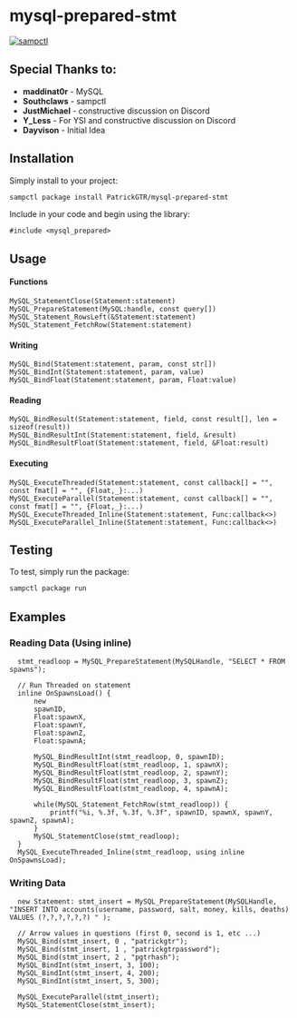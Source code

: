 # mysql-prepared-stmt

[![sampctl](https://shields.southcla.ws/badge/sampctl-mysql--prepared--stmt-2f2f2f.svg?style=for-the-badge)](https://github.com/PatrickGTR/mysql-prepared-stmt)

<!--
Short description of your library, why it's useful, some examples, pictures or
videos. Link to your forum release thread too.

Remember: You can use "forumfmt" to convert this readme to forum BBCode!

What the sections below should be used for:

`## Installation`: Leave this section un-edited unless you have some specific
additional installation procedure.

`## Testing`: Whether your library is tested with a simple `main()` and `print`,
unit-tested, or demonstrated via prompting the player to connect, you should
include some basic information for users to try out your code in some way.

And finally, maintaining your version number`:

* Follow [Semantic Versioning](https://semver.org/)
* When you release a new version, update `VERSION` and `git tag` it
* Versioning is important for sampctl to use the version control features

Happy Pawning!
-->

## Special Thanks to:
* **maddinat0r** - MySQL
* **Southclaws** - sampctl
* **JustMichael** - constructive discussion on Discord
* **Y_Less** - For YSI and constructive discussion on Discord
* **Dayvison** - Initial Idea


## Installation

Simply install to your project:

```bash
sampctl package install PatrickGTR/mysql-prepared-stmt
```

Include in your code and begin using the library:

```pawn
#include <mysql_prepared>
```

## Usage

<!--
Write your code documentation or examples here. If your library is documented in
the source code, direct users there. If not, list your API and describe it well
in this section. If your library is passive and has no API, simply omit this
section.
-->
#### Functions
```pawn
MySQL_StatementClose(Statement:statement)
MySQL_PrepareStatement(MySQL:handle, const query[])
MySQL_Statement_RowsLeft(&Statement:statement)
MySQL_Statement_FetchRow(Statement:statement)
```
#### Writing
```pawn
MySQL_Bind(Statement:statement, param, const str[]) 
MySQL_BindInt(Statement:statement, param, value)
MySQL_BindFloat(Statement:statement, param, Float:value)
```
#### Reading
```pawn
MySQL_BindResult(Statement:statement, field, const result[], len = sizeof(result))
MySQL_BindResultInt(Statement:statement, field, &result)
MySQL_BindResultFloat(Statement:statement, field, &Float:result)
```
#### Executing 
```pawn
MySQL_ExecuteThreaded(Statement:statement, const callback[] = "", const fmat[] = "", {Float,_}:...)
MySQL_ExecuteParallel(Statement:statement, const callback[] = "", const fmat[] = "", {Float,_}:...)
MySQL_ExecuteThreaded_Inline(Statement:statement, Func:callback<>)
MySQL_ExecuteParallel_Inline(Statement:statement, Func:callback<>)
```

## Testing

<!--
Depending on whether your package is tested via in-game "demo tests" or
y_testing unit-tests, you should indicate to readers what to expect below here.
-->

To test, simply run the package:

```bash
sampctl package run
```


## Examples

### Reading Data (Using inline)
```pawn
  stmt_readloop = MySQL_PrepareStatement(MySQLHandle, "SELECT * FROM spawns");

  // Run Threaded on statement
  inline OnSpawnsLoad() {
      new
      spawnID,
      Float:spawnX,
      Float:spawnY,
      Float:spawnZ,
      Float:spawnA;

      MySQL_BindResultInt(stmt_readloop, 0, spawnID);
      MySQL_BindResultFloat(stmt_readloop, 1, spawnX);
      MySQL_BindResultFloat(stmt_readloop, 2, spawnY);
      MySQL_BindResultFloat(stmt_readloop, 3, spawnZ);
      MySQL_BindResultFloat(stmt_readloop, 4, spawnA);

      while(MySQL_Statement_FetchRow(stmt_readloop)) {
          printf("%i, %.3f, %.3f, %.3f", spawnID, spawnX, spawnY, spawnZ, spawnA);
      }
      MySQL_StatementClose(stmt_readloop);
  }
  MySQL_ExecuteThreaded_Inline(stmt_readloop, using inline OnSpawnsLoad);
```

### Writing Data
```pawn
  new Statement: stmt_insert = MySQL_PrepareStatement(MySQLHandle, "INSERT INTO accounts(username, password, salt, money, kills, deaths) VALUES (?,?,?,?,?,?) " );

  // Arrow values in questions (first 0, second is 1, etc ...)
  MySQL_Bind(stmt_insert, 0 , "patrickgtr");
  MySQL_Bind(stmt_insert, 1 , "patrickgtrpassword");
  MySQL_Bind(stmt_insert, 2 , "pgtrhash");
  MySQL_BindInt(stmt_insert, 3, 100);
  MySQL_BindInt(stmt_insert, 4, 200);
  MySQL_BindInt(stmt_insert, 5, 300);

  MySQL_ExecuteParallel(stmt_insert);
  MySQL_StatementClose(stmt_insert);
```
